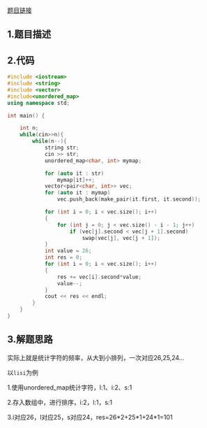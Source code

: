 [题目链接]()

## 1.题目描述



## 2.代码

```cpp
#include <iostream>
#include <string>
#include <vector>
#include<unordered_map>
using namespace std;

int main() {

    int n;
    while(cin>>n){
        while(n--){
            string str;
            cin >> str;
            unordered_map<char, int> mymap;

            for (auto it : str)
                mymap[it]++;
            vector<pair<char, int>> vec;
            for (auto it : mymap)
                vec.push_back(make_pair(it.first, it.second));

            for (int i = 0; i < vec.size(); i++)
            {
                for (int j = 0; j < vec.size() - i - 1; j++)
                    if (vec[j].second < vec[j + 1].second)
                        swap(vec[j], vec[j + 1]);
            }
            int value = 26;
            int res = 0;
            for (int i = 0; i < vec.size(); i++)
            {
                res += vec[i].second*value;
                value--;
            }
            cout << res << endl;
        }
    }
}
```



## 3.解题思路

实际上就是统计字符的频率，从大到小排列，一次对应26,25,24...

以`lisi`为例

1.使用unordered_map统计字符，l:1、i:2、s:1

2.存入数组中，进行排序，i:2，l:1，s:1

3.i对应26，l对应25，s对应24，res=26\*2+25\*1+24\*1=101

